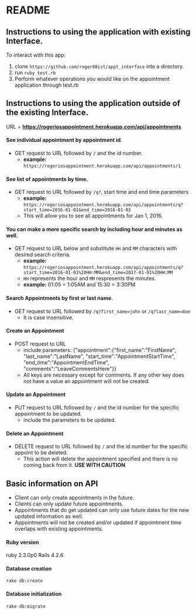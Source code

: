 # README

## Instructions to using the application with existing Interface.

  To interact with this app:
  1. clone `https://github.com/roger88ist/appt_interface` into a directory.
  2. run `ruby test.rb`
  3. Perform whatever operations you would like on the appointment application through test.rb

## Instructions to using the application outside of the existing Interface.
  URL = **https://rogeriosappointment.herokuapp.com/api/appointments**
  
#### See individual appointment by appointment id.
  * GET request to URL followed by `/` and the id number.
    - **example:** `https://rogeriosappointment.herokuapp.com/api/appointments/1`

#### See list of appointments by time.
  * GET request to URL followed by `/q?`, start time and end time parameters
  	- **example:** `https://rogeriosappointment.herokuapp.com/api/appointments/q?start_time=2016-01-01&end_time=2016-01-02`
  	- This will allow you to see all appointments for Jan 1, 2016.

#### You can make a more specific search by including hour and minutes as well.
  * GET request to URL below and substitute `HH` and `MM` characters with desired search criteria.
    - **example:** `https://rogeriosappointment.herokuapp.com/api/appointments/q?start_time=2016-01-01%20HH:MM&end_time=2017-01-01%20HH:MM`
    - `HH` represents the hour and `MM` respresents the minutes.
    - **example:** 01:05 = 1:05AM and 15:30 = 3:30PM

#### Search Appointments by first or last name.
  * GET request to URL followed by `/q?first_name=john` or `/q?last_name=doe`
    - It is case insensitive.

#### Create an Appointment
  * POST request to URL 
    - include parameters: {"appointment":{"first_name":"FirstName", "last_name":"LastName", "start_time":"AppointmentStartTime", "end_time":"AppointmentEndTime", "comments":"LeaveCommentsHere"}}
    - All keys are necessary except for comments. If any other key does not have a value an appointment will not be created.

#### Update an Appointment
  * PUT request to URL followed by `/` and the id number for the specific appointment to be updated.
    - include the parameters to be updated.

#### Delete an Appointment
  * DELETE request to URL followed by `/` and the id number for the specific appoint to be deleted.
    - This action will delete the appointment specified and there is no coming back from it. **USE WITH CAUTION**

## Basic information on API
  * Client can only create appointments in the future.
  * Clients can only update future appointments.
  * Appointments that do get updated can only use future dates for the new updated information as well.
  * Appointments will not be created and/or updated if appointment time overlaps with existing appointments.


#### Ruby version
 ruby 2.3.0p0
 Rails 4.2.6

#### Database creation
`rake db:create`

#### Database initialization
`rake db:migrate`

